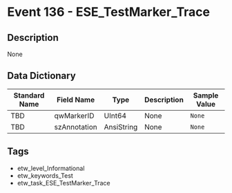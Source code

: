 # Event 136 - ESE_TestMarker_Trace

## Description
None

## Data Dictionary
|Standard Name|Field Name|Type|Description|Sample Value|
|---|---|---|---|---|
|TBD|qwMarkerID|UInt64|None|`None`|
|TBD|szAnnotation|AnsiString|None|`None`|

## Tags
* etw_level_Informational
* etw_keywords_Test
* etw_task_ESE_TestMarker_Trace